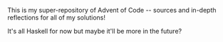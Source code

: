This is my super-repository of Advent of Code -- sources and in-depth
reflections for all of my solutions!

It's all Haskell for now but maybe it'll be more in the future?

